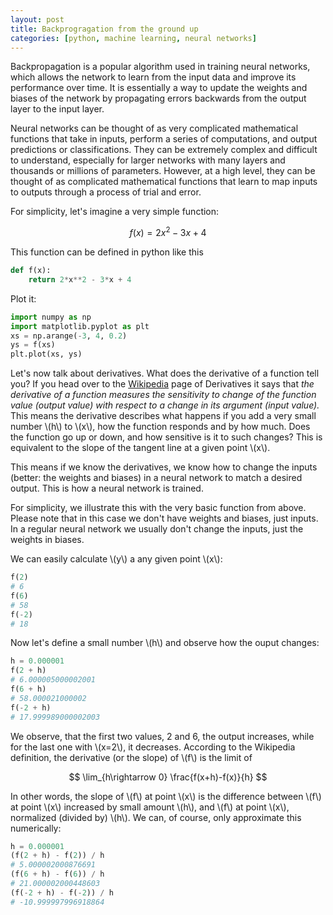 ```yaml
---
layout: post
title: Backprogragation from the ground up
categories: [python, machine learning, neural networks]
---
```


Backpropagation is a popular algorithm used in training neural networks, which allows the network to learn from the input data and improve its performance over time. It is essentially a way to update the weights and biases of the network by propagating errors backwards from the output layer to the input layer.

Neural networks can be thought of as very complicated mathematical functions that take in inputs, perform a series of computations, and output predictions or classifications. They can be extremely complex and difficult to understand, especially for larger networks with many layers and thousands or millions of parameters. However, at a high level, they can be thought of as complicated mathematical functions that learn to map inputs to outputs through a process of trial and error.

For simplicity, let's imagine a very simple function:

$$f(x)=2x^2-3x+4$$

This function can be defined in python like this

```python
def f(x):
    return 2*x**2 - 3*x + 4
```

Plot it:

```python
import numpy as np
import matplotlib.pyplot as plt
xs = np.arange(-3, 4, 0.2)
ys = f(xs)
plt.plot(xs, ys)
```

Let's now talk about derivatives. What does the derivative of a function tell you? If you head over to the [Wikipedia](https://en.wikipedia.org/wiki/Derivative) page of Derivatives it says that *the derivative of a function measures the sensitivity to change of the function value (output value) with respect to a change in its argument (input value).* This means the derivative describes what happens if you add a very small number \\(h\\) to \\(x\\), how the function responds and by how much. Does the function go up or down, and how sensitive is it to such changes? This is equivalent to the slope of the tangent line at a given point \\(x\\).

This means if we know the derivatives, we know how to change the inputs (better: the weights and biases) in a neural network to match a desired output. This is how a neural network is trained.

For simplicity, we illustrate this with the very basic function from above. Please note that in this case we don't have weights and biases, just inputs. In a regular neural network we usually don't change the inputs, just the weights in biases.

We can easily calculate \\(y\\) a any given point \\(x\\):

```python
f(2)
# 6
f(6)
# 58
f(-2)
# 18
```

Now let's define a small number \\(h\\) and observe how the ouput changes:

```python
h = 0.000001
f(2 + h)
# 6.000005000002001
f(6 + h)
# 58.000021000002
f(-2 + h)
# 17.999989000002003
```

We observe, that the first two values, 2 and 6, the output increases, while for the last one with \\(x=2\\), it decreases. According to the Wikipedia definition, the derivative (or the slope) of \\(f\\) is the limit of

$$
\lim_{h\rightarrow 0} \frac{f(x+h)-f(x)}{h}
$$

In other words, the slope of \\(f\\) at point \\(x\\) is the difference between \\(f\\) at point \\(x\\) increased by small amount \\(h\\), and \\(f\\) at point \\(x\\), normalized (divided by) \\(h\\). We can, of course, only approximate this numerically:

```python
h = 0.000001
(f(2 + h) - f(2)) / h
# 5.000002000876691
(f(6 + h) - f(6)) / h
# 21.000002000448603
(f(-2 + h) - f(-2)) / h
# -10.999997996918864
```


